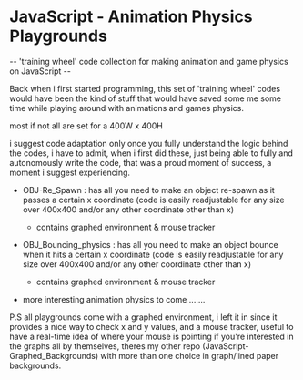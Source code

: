 # JavaScript - Animation Physics Playgrounds

-- 'training wheel' code collection for making animation and game physics on JavaScript --

Back when i first started programming, this set of 'training wheel' codes 
would have been the kind of stuff that would have saved some me some time while playing 
around with animations and games physics.

most if not all are set for a 400W x 400H

i suggest code adaptation only once you fully understand the logic behind the codes, i have to admit, 
when i first did these, just being able to fully and autonomously write the code, 
that was a proud moment of success, a moment i suggest experiencing.


- OBJ-Re_Spawn : has all you need to make an object re-spawn as it passes a certain x coordinate 
  (code is easily readjustable for any size over 400x400 and/or any other coordinate other than x)
  * contains graphed environment & mouse tracker
  
- OBJ_Bouncing_physics : has all you need to make an object bounce when it hits a certain x coordinate
  (code is easily readjustable for any size over 400x400 and/or any other coordinate other than x)
  * contains graphed environment & mouse tracker
  
- more interesting animation physics to come ....... 




P.S all playgrounds come with a graphed environment, i left it in since it provides a nice way to check
x and y values, and a mouse tracker, useful to have a real-time idea of where your mouse is pointing 
if you're interested in the graphs all by themselves, theres my other repo (JavaScript-Graphed_Backgrounds)
with more than one choice in graph/lined paper backgrounds.
